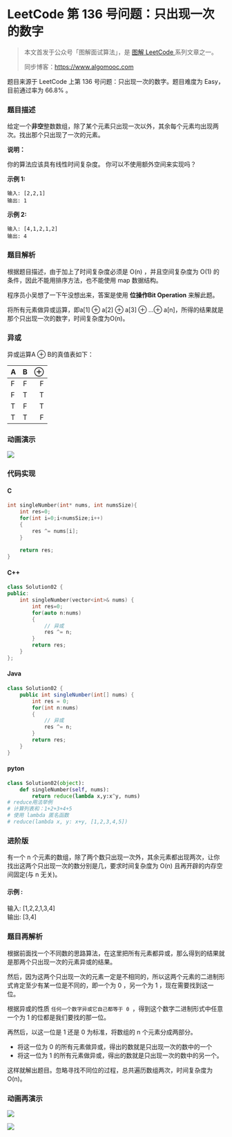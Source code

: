 # LeetCode 第 136 号问题：只出现一次的数字

> 本文首发于公众号「图解面试算法」，是 [图解 LeetCode ](<https://github.com/MisterBooo/LeetCodeAnimation>) 系列文章之一。
>
> 同步博客：https://www.algomooc.com

题目来源于 LeetCode 上第 136 号问题：只出现一次的数字。题目难度为 Easy，目前通过率为 66.8% 。

### 题目描述

给定一个**非空**整数数组，除了某个元素只出现一次以外，其余每个元素均出现两次。找出那个只出现了一次的元素。

**说明：**

你的算法应该具有线性时间复杂度。 你可以不使用额外空间来实现吗？

**示例 1:**

```
输入: [2,2,1]
输出: 1
```

**示例 2:**

```
输入: [4,1,2,1,2]
输出: 4
```

### 题目解析

根据题目描述，由于加上了时间复杂度必须是 O(n) ，并且空间复杂度为 O(1) 的条件，因此不能用排序方法，也不能使用 map 数据结构。

程序员小吴想了一下午没想出来，答案是使用 **位操作Bit Operation** 来解此题。

将所有元素做异或运算，即a[1] ⊕  a[2] ⊕  a[3] ⊕ …⊕  a[n]，所得的结果就是那个只出现一次的数字，时间复杂度为O(n)。

### 异或

异或运算A ⊕  B的真值表如下：

| A    |  B   |    ⊕ |
| :--- | :--: | ---: |
| F    |  F   |    F |
| F    |  T   |    T |
| T    |  F   |    T |
| T    |  T   |    F |

### 动画演示

![](../Animation/136.gif)

### 代码实现
#### C
````c
int singleNumber(int* nums, int numsSize){
    int res=0;
    for(int i=0;i<numsSize;i++)
    {
        res ^= nums[i];
    }
    
    return res;
}
````

#### C++
````c++
class Solution02 {
public:
    int singleNumber(vector<int>& nums) {
        int res=0;
        for(auto n:nums)
        {
            // 异或
            res ^= n;
        }
        return res;
    }
};
````

#### Java
````java
class Solution02 {
    public int singleNumber(int[] nums) {
        int res = 0;
        for(int n:nums)
        {
            // 异或
            res ^= n;
        }
        return res;
    }
}
````

#### pyton
````python
class Solution02(object):
    def singleNumber(self, nums):
        return reduce(lambda x,y:x^y, nums)
# reduce用法举例
# 计算列表和：1+2+3+4+5
# 使用 lambda 匿名函数
# reduce(lambda x, y: x+y, [1,2,3,4,5])  
````

### 进阶版

有一个 n 个元素的数组，除了两个数只出现一次外，其余元素都出现两次，让你找出这两个只出现一次的数分别是几，要求时间复杂度为 O(n) 且再开辟的内存空间固定(与 n 无关)。

#### 示例 :

输入: [1,2,2,1,3,4]     
输出: [3,4]

### 题目再解析

根据前面找一个不同数的思路算法，在这里把所有元素都异或，那么得到的结果就是那两个只出现一次的元素异或的结果。

然后，因为这两个只出现一次的元素一定是不相同的，所以这两个元素的二进制形式肯定至少有某一位是不同的，即一个为 0 ，另一个为 1 ，现在需要找到这一位。

根据异或的性质 `任何一个数字异或它自己都等于 0 `，得到这个数字二进制形式中任意一个为 1 的位都是我们要找的那一位。

再然后，以这一位是 1 还是 0 为标准，将数组的 n 个元素分成两部分。

- 将这一位为 0 的所有元素做异或，得出的数就是只出现一次的数中的一个
- 将这一位为 1 的所有元素做异或，得出的数就是只出现一次的数中的另一个。

这样就解出题目。忽略寻找不同位的过程，总共遍历数组两次，时间复杂度为O(n)。

### 动画再演示

![](https://blog-1257126549.cos.ap-guangzhou.myqcloud.com/blog/5uz1n.gif)





![](../../Pictures/qrcode.jpg)
